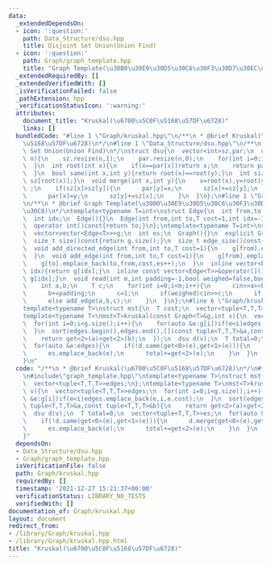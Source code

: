 ```yaml
---
data:
  _extendedDependsOn:
  - icon: ':question:'
    path: Data_Structure/dsu.hpp
    title: Disjoint Set Union(Union Find)
  - icon: ':question:'
    path: Graph/graph_template.hpp
    title: "Graph Template(\u30B0\u30E9\u30D5\u30C6\u30F3\u30D7\u30EC\u30FC\u30C8)"
  _extendedRequiredBy: []
  _extendedVerifiedWith: []
  _isVerificationFailed: false
  _pathExtension: hpp
  _verificationStatusIcon: ':warning:'
  attributes:
    document_title: "Kruskal(\u6700\u5C0F\u5168\u57DF\u6728)"
    links: []
  bundledCode: "#line 1 \"Graph/kruskal.hpp\"\n/**\n * @brief Kruskal(\u6700\u5C0F\
    \u5168\u57DF\u6728)\n*/\n#line 1 \"Data_Structure/dsu.hpp\"\n/**\n * @brief Disjoint\
    \ Set Union(Union Find)\n*/\nstruct dsu{\n  vector<int>sz,par;\n  dsu(){}\n  dsu(int\
    \ n){\n    sz.resize(n,1);\n    par.resize(n,0);\n    for(int i=0;i<n;i++)par[i]=i;\n\
    \  }\n  int root(int x){\n    if(x==par[x])return x;\n    return par[x]=root(par[x]);\n\
    \  }\n  bool same(int x,int y){return root(x)==root(y);}\n  int size(int x){return\
    \ sz[root(x)];}\n  void merge(int x,int y){\n    x=root(x),y=root(y);\n    if(x==y)return\
    \ ;\n    if(sz[x]>sz[y]){\n      par[y]=x;\n      sz[x]+=sz[y];\n    }\n    else{\n\
    \      par[x]=y;\n      sz[y]+=sz[x];\n    }\n  }\n};\n#line 1 \"Graph/graph_template.hpp\"\
    \n/**\n * @brief Graph Template(\u30B0\u30E9\u30D5\u30C6\u30F3\u30D7\u30EC\u30FC\
    \u30C8)\n*/\ntemplate<typename T=int>\nstruct Edge{\n  int from,to;\n  T cost;\n\
    \  int idx;\n  Edge(){}\n  Edge(int from,int to,T cost=1,int idx=-1):from(from),to(to),cost(cost),idx(idx){}\n\
    \  operator int()const{return to;}\n};\ntemplate<typename T=int>\nstruct Graph{\n\
    \  vector<vector<Edge<T>>>g;\n  int es;\n  Graph(){}\n  explicit Graph(int n):g(n),es(0){}\n\
    \  size_t size()const{return g.size();}\n  size_t edge_size()const{return es;}\n\
    \  void add_directed_edge(int from,int to,T cost=1){\n    g[from].emplace_back(from,to,cost,es++);\n\
    \  }\n  void add_edge(int from,int to,T cost=1){\n    g[from].emplace_back(from,to,cost,es);\n\
    \    g[to].emplace_back(to,from,cost,es++);\n  }\n  inline vector<Edge<T>>&operator[](int\
    \ idx){return g[idx];}\n  inline const vector<Edge<T>>&operator[](int idx)const{return\
    \ g[idx];}\n  void read(int m,int padding=-1,bool weighed=false,bool direct=false){\n\
    \    int a,b;\n    T c;\n    for(int i=0;i<m;i++){\n      cin>>a>>b;\n      a+=padding;\n\
    \      b+=padding;\n      c=1;\n      if(weighed)cin>>c;\n      if(direct)add_directed_edge(a,b,c);\n\
    \      else add_edge(a,b,c);\n    }\n  }\n};\n#line 6 \"Graph/kruskal.hpp\"\n\
    template<typename T>\nstruct mst{\n  T cost;\n  vector<tuple<T,T,T>>edges;\n};\n\
    template<typename T>\nmst<T>kruskal(const Graph<T>&g,int v){\n  vector<tuple<T,T,T>>edges;\n\
    \  for(int i=0;i<g.size();i++){\n    for(auto &e:g[i])if(e<i)edges.emplace_back(e,i,e.cost);\n\
    \  }\n  sort(edges.begin(),edges.end(),[](const tuple<T,T,T>&a,const tuple<T,T,T>&b){\n\
    \    return get<2>(a)<get<2>(b);\n  });\n  dsu d(v);\n  T total=0;\n  vector<tuple<T,T,T>>es;\n\
    \  for(auto &e:edges){\n    if(!d.same(get<0>(e),get<1>(e))){\n      d.merge(get<0>(e),get<1>(e));\n\
    \      es.emplace_back(e);\n      total+=get<2>(e);\n    }\n  }\n  return {total,es};\n\
    }\n"
  code: "/**\n * @brief Kruskal(\u6700\u5C0F\u5168\u57DF\u6728)\n*/\n#include\"../Data_Structure/dsu.hpp\"\
    \n#include\"graph_template.hpp\"\ntemplate<typename T>\nstruct mst{\n  T cost;\n\
    \  vector<tuple<T,T,T>>edges;\n};\ntemplate<typename T>\nmst<T>kruskal(const Graph<T>&g,int\
    \ v){\n  vector<tuple<T,T,T>>edges;\n  for(int i=0;i<g.size();i++){\n    for(auto\
    \ &e:g[i])if(e<i)edges.emplace_back(e,i,e.cost);\n  }\n  sort(edges.begin(),edges.end(),[](const\
    \ tuple<T,T,T>&a,const tuple<T,T,T>&b){\n    return get<2>(a)<get<2>(b);\n  });\n\
    \  dsu d(v);\n  T total=0;\n  vector<tuple<T,T,T>>es;\n  for(auto &e:edges){\n\
    \    if(!d.same(get<0>(e),get<1>(e))){\n      d.merge(get<0>(e),get<1>(e));\n\
    \      es.emplace_back(e);\n      total+=get<2>(e);\n    }\n  }\n  return {total,es};\n\
    }"
  dependsOn:
  - Data_Structure/dsu.hpp
  - Graph/graph_template.hpp
  isVerificationFile: false
  path: Graph/kruskal.hpp
  requiredBy: []
  timestamp: '2021-12-27 15:21:37+00:00'
  verificationStatus: LIBRARY_NO_TESTS
  verifiedWith: []
documentation_of: Graph/kruskal.hpp
layout: document
redirect_from:
- /library/Graph/kruskal.hpp
- /library/Graph/kruskal.hpp.html
title: "Kruskal(\u6700\u5C0F\u5168\u57DF\u6728)"
---
```

